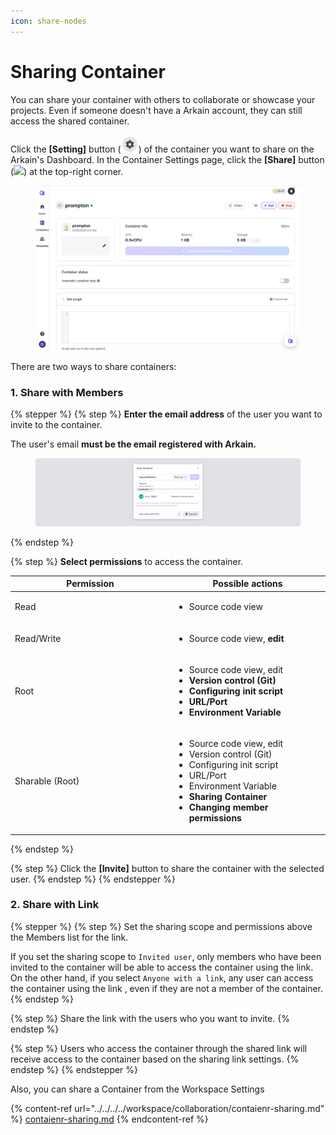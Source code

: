 ```yaml
---
icon: share-nodes
---
```


# Sharing Container

You can share your container with others to collaborate or showcase your projects. Even if someone doesn't have a Arkain account, they can still access the shared container.

Click the **\[Setting]** button (![](<../../../../../.gitbook/assets/new_setting (1).png>)) of the container you want to share on the Arkain's Dashboard. In the Container Settings page, click the **\[Share]** button (![](<../../../../../.gitbook/assets/스크린샷 2025-02-10 오후 4.18.57.png>)) at the top-right corner.

<figure><img src="../../../../../.gitbook/assets/share.png" alt=""><figcaption></figcaption></figure>

There are two ways to share containers:

### 1. **Share with Members**

{% stepper %}
{% step %}
**Enter the email address** of the user you want to invite to the container.

The user's email **must be the email registered with Arkain.**

<figure><img src="../../../../../.gitbook/assets/share_01.png" alt=""><figcaption></figcaption></figure>
{% endstep %}

{% step %}
**Select permissions** to access the container.

<table><thead><tr><th width="241">Permission</th><th>Possible actions</th></tr></thead><tbody><tr><td>Read</td><td><ul><li>Source code view</li></ul></td></tr><tr><td>Read/Write</td><td><ul><li>Source code view, <strong>edit</strong></li></ul></td></tr><tr><td>Root</td><td><ul><li>Source code view, edit</li><li><strong>Version control (Git)</strong></li><li><strong>Configuring init script</strong></li><li><strong>URL/Port</strong></li><li><strong>Environment Variable</strong></li></ul></td></tr><tr><td>Sharable (Root)</td><td><ul><li>Source code view, edit</li><li>Version control (Git)</li><li>Configuring init script</li><li>URL/Port</li><li>Environment Variable</li><li><strong>Sharing Container</strong></li><li><strong>Changing member permissions</strong></li></ul></td></tr></tbody></table>
{% endstep %}

{% step %}
Click the **\[Invite]** button to share the container with the selected user.
{% endstep %}
{% endstepper %}

### 2. **Share with Link**

{% stepper %}
{% step %}
Set the sharing scope and permissions above the Members list for the link.

If you set the sharing scope to `Invited user`, only members who have been invited to the container will be able to access the container using the link. On the other hand, if you select `Anyone with a link`, any user can access the container using the link , even if they are not a member of the container.
{% endstep %}

{% step %}
Share the link with the users who you want to invite.
{% endstep %}

{% step %}
Users who access the container through the shared link will receive access to the container based on the sharing link settings.
{% endstep %}
{% endstepper %}

Also, you can share a Container from the Workspace Settings

{% content-ref url="../../../../workspace/collaboration/contaienr-sharing.md" %}
[contaienr-sharing.md](../../../../workspace/collaboration/contaienr-sharing.md)
{% endcontent-ref %}

